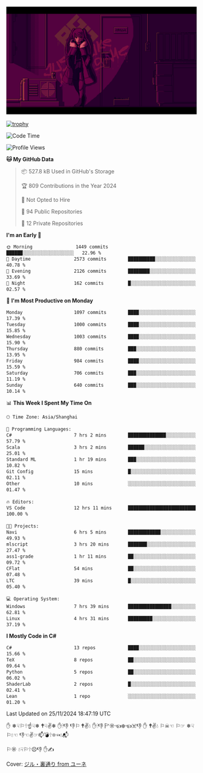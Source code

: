 ![](imgs/main.png)

[![trophy](https://github-profile-trophy.vercel.app/?username=NeilKleistGao&theme=dracula)](https://github.com/ryo-ma/github-profile-trophy)

<!--START_SECTION:waka-->
![Code Time](http://img.shields.io/badge/Code%20Time-1%2C449%20hrs%2045%20mins-blue)

![Profile Views](http://img.shields.io/badge/Profile%20Views-0-blue)

**🐱 My GitHub Data** 

> 📦 527.8 kB Used in GitHub's Storage 
 > 
> 🏆 809 Contributions in the Year 2024
 > 
> 🚫 Not Opted to Hire
 > 
> 📜 94 Public Repositories 
 > 
> 🔑 12 Private Repositories 
 > 
**I'm an Early 🐤** 

```text
🌞 Morning                1449 commits        ██████░░░░░░░░░░░░░░░░░░░   22.96 % 
🌆 Daytime                2573 commits        ██████████░░░░░░░░░░░░░░░   40.78 % 
🌃 Evening                2126 commits        ████████░░░░░░░░░░░░░░░░░   33.69 % 
🌙 Night                  162 commits         █░░░░░░░░░░░░░░░░░░░░░░░░   02.57 % 
```
📅 **I'm Most Productive on Monday** 

```text
Monday                   1097 commits        ████░░░░░░░░░░░░░░░░░░░░░   17.39 % 
Tuesday                  1000 commits        ████░░░░░░░░░░░░░░░░░░░░░   15.85 % 
Wednesday                1003 commits        ████░░░░░░░░░░░░░░░░░░░░░   15.90 % 
Thursday                 880 commits         ███░░░░░░░░░░░░░░░░░░░░░░   13.95 % 
Friday                   984 commits         ████░░░░░░░░░░░░░░░░░░░░░   15.59 % 
Saturday                 706 commits         ███░░░░░░░░░░░░░░░░░░░░░░   11.19 % 
Sunday                   640 commits         ███░░░░░░░░░░░░░░░░░░░░░░   10.14 % 
```


📊 **This Week I Spent My Time On** 

```text
🕑︎ Time Zone: Asia/Shanghai

💬 Programming Languages: 
C#                       7 hrs 2 mins        ██████████████░░░░░░░░░░░   57.79 % 
Scala                    3 hrs 2 mins        ██████░░░░░░░░░░░░░░░░░░░   25.01 % 
Standard ML              1 hr 19 mins        ███░░░░░░░░░░░░░░░░░░░░░░   10.82 % 
Git Config               15 mins             █░░░░░░░░░░░░░░░░░░░░░░░░   02.11 % 
Other                    10 mins             ░░░░░░░░░░░░░░░░░░░░░░░░░   01.47 % 

🔥 Editors: 
VS Code                  12 hrs 11 mins      █████████████████████████   100.00 % 

🐱‍💻 Projects: 
Navi                     6 hrs 5 mins        ████████████░░░░░░░░░░░░░   49.93 % 
mlscript                 3 hrs 20 mins       ███████░░░░░░░░░░░░░░░░░░   27.47 % 
ass1-grade               1 hr 11 mins        ██░░░░░░░░░░░░░░░░░░░░░░░   09.72 % 
CFlat                    54 mins             ██░░░░░░░░░░░░░░░░░░░░░░░   07.48 % 
LTC                      39 mins             █░░░░░░░░░░░░░░░░░░░░░░░░   05.40 % 

💻 Operating System: 
Windows                  7 hrs 39 mins       ████████████████░░░░░░░░░   62.81 % 
Linux                    4 hrs 31 mins       █████████░░░░░░░░░░░░░░░░   37.19 % 
```

**I Mostly Code in C#** 

```text
C#                       13 repos            ████░░░░░░░░░░░░░░░░░░░░░   15.66 % 
TeX                      8 repos             ██░░░░░░░░░░░░░░░░░░░░░░░   09.64 % 
Python                   5 repos             ██░░░░░░░░░░░░░░░░░░░░░░░   06.02 % 
ShaderLab                2 repos             █░░░░░░░░░░░░░░░░░░░░░░░░   02.41 % 
Lean                     1 repo              ░░░░░░░░░░░░░░░░░░░░░░░░░   01.20 % 
```




 Last Updated on 25/11/2024 18:47:19 UTC
<!--END_SECTION:waka-->

✋ ❄☟⚐🕆☝☟❄ 🕈☟✌❄ ✋🕯👎 👎⚐ 🕈✌💧 ✋🕯👎 🏱☼☜❄☜☠👎 ✋ 🕈✌💧 ⚐☠☜ ⚐☞ ❄☟⚐💧☜ 👎☜✌☞📫💣🕆❄☜💧📬

⚐☼ 💧☟⚐🕆☹👎 ✋✍

Cover: [ジル・裏通り from ユーネ](https://www.pixiv.net/artworks/62127066)
